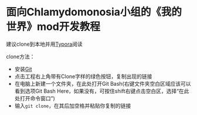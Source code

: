 # 面向Chlamydomonosia小组的《我的世界》mod开发教程
建议clone到本地并用[Typora](https://www.typora.io/)阅读

clone方法：

* 安装[Git](https://gitforwindows.org/)
* 点击工程右上角带有Clone字样的绿色按钮，复制出现的链接
* 在电脑上新建一个文件夹，在此处打开Git Bash(右键文件夹空白区域应该可以看到选项Git Bash Here，如果没有，可按住shift右键点击空白区，选择“在此处打开命令窗口”)
* 输入`git clone`，在其后加空格并粘贴你复制的链接

